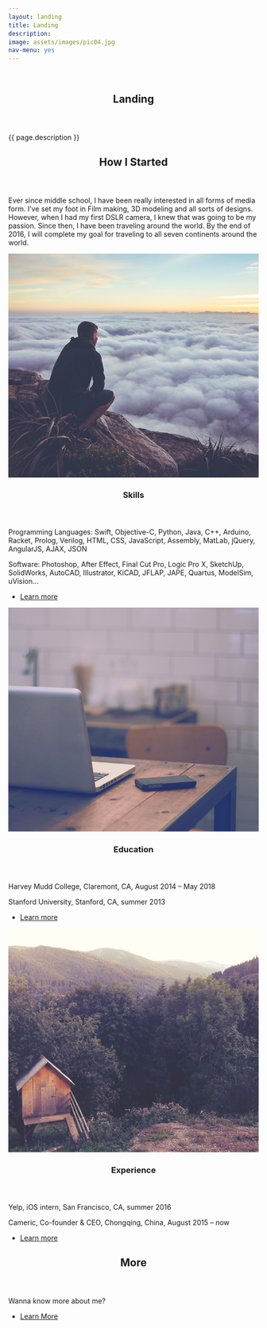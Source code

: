 ```yaml
---
layout: landing
title: Landing
description:
image: assets/images/pic04.jpg
nav-menu: yes
---
```


<!-- Banner -->
<!-- Note: The "styleN" class below should match that of the header element. -->
<section id="banner" class="style2">
	<div class="inner">
		<span class="image">
			<img src="{{ site.baseurl }}/{{ page.image }}" alt="" />
		</span>
		<header class="major">
			<h1>Landing</h1>
		</header>
		<div class="content">
			<p>{{ page.description }}</p>
		</div>
	</div>
</section>

<!-- Main -->
<div id="main">

<!-- One -->
<section id="one">
	<div class="inner">
		<header class="major">
			<h2>How I Started</h2>
		</header>
		<p>Ever since middle school, I have been really interested in all forms of media form. I’ve set my foot in Film making, 3D modeling and all sorts of designs. However, when I had my first DSLR camera, I knew that was going to be my passion. Since then, I have been traveling around the world. By the end of 2016, I will complete my goal for traveling to all seven continents around the world.</p>
	</div>
</section>

<!-- Two -->
<section id="two" class="spotlights">
	<section>
		<a href="generic.html" class="image">
			<img src="assets/images/pic08.jpg" alt="" data-position="center center" />
		</a>
		<div class="content">
			<div class="inner">
				<header class="major">
					<h3>Skills</h3>
				</header>
				<p>Programming Languages: Swift, Objective-C, Python, Java, C++, Arduino, Racket, Prolog, Verilog, HTML, CSS, JavaScript, Assembly, MatLab, jQuery, AngularJS, AJAX, JSON</p>
				<p>Software: Photoshop, After Effect, Final Cut Pro, Logic Pro X, SketchUp, SolidWorks, AutoCAD, Illustrator, KiCAD, JFLAP, JAPE, Quartus, ModelSim, uVision...</p>
				<ul class="actions">
					<li><a href="generic.html" class="button">Learn more</a></li>
				</ul>
			</div>
		</div>
	</section>
	<section>
		<a href="generic.html" class="image">
			<img src="assets/images/pic09.jpg" alt="" data-position="top center" />
		</a>
		<div class="content">
			<div class="inner">
				<header class="major">
					<h3>Education</h3>
				</header>
				<p>Harvey Mudd College, Claremont, CA, August 2014 – May 2018</p>
				<p>Stanford University, Stanford, CA, summer 2013</p>
				<ul class="actions">
					<li><a href="generic.html" class="button">Learn more</a></li>
				</ul>
			</div>
		</div>
	</section>
	<section>
		<a href="generic.html" class="image">
			<img src="assets/images/pic10.jpg" alt="" data-position="25% 25%" />
		</a>
		<div class="content">
			<div class="inner">
				<header class="major">
					<h3>Experience</h3>
				</header>
				<p>Yelp, iOS intern, San Francisco, CA, summer 2016</p>
				<p>Cameric, Co-founder & CEO, Chongqing, China, August 2015 – now</p>
				<ul class="actions">
					<li><a href="generic.html" class="button">Learn more</a></li>
				</ul>
			</div>
		</div>
	</section>
</section>

<!-- Three -->
<section id="three">
	<div class="inner">
		<header class="major">
			<h2>More</h2>
		</header>
		<p>Wanna know more about me?</p>
		<ul class="actions">
			<li><a href="generic.html" class="button next">Learn More</a></li>
		</ul>
	</div>
</section>

</div>
